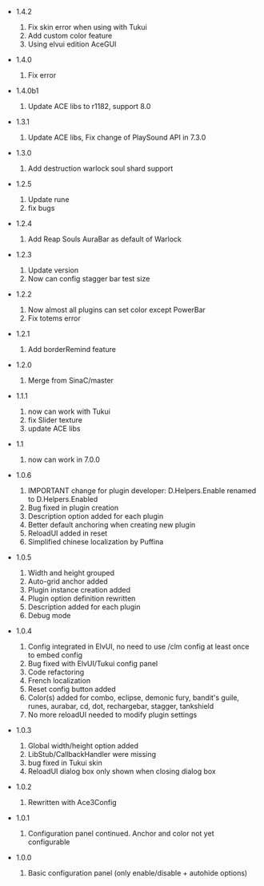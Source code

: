 * 1.4.2
    1. Fix skin error when using with Tukui
    2. Add custom color feature
    3. Using elvui edition AceGUI

* 1.4.0
    1.  Fix error

* 1.4.0b1
    1.  Update ACE libs to r1182, support 8.0

* 1.3.1
    1.  Update ACE libs, Fix change of PlaySound API in 7.3.0
    
* 1.3.0
    1. Add destruction warlock soul shard support

* 1.2.5
    1. Update rune
    2. fix bugs

* 1.2.4
    1. Add Reap Souls AuraBar as default of Warlock

* 1.2.3
    1. Update version
    2. Now can config stagger bar test size

* 1.2.2
    1. Now almost all plugins can set color except PowerBar
    2. Fix totems error

* 1.2.1
    1. Add borderRemind feature

* 1.2.0
    1. Merge from SinaC/master

* 1.1.1
    1. now can work with Tukui
	2. fix Slider texture
	3. update ACE libs

* 1.1
    1. now can work in 7.0.0

* 1.0.6
    1. IMPORTANT change for plugin developer: D.Helpers.Enable renamed to D.Helpers.Enabled
    1. Bug fixed in plugin creation
    1. Description option added for each plugin
    1. Better default anchoring when creating new plugin
    1. ReloadUI added in reset
    1. Simplified chinese localization by Puffina

* 1.0.5
    1. Width and height grouped
    1. Auto-grid anchor added
    1. Plugin instance creation added
    1. Plugin option definition rewritten
    1. Description added for each plugin
    1. Debug mode

* 1.0.4
    1. Config integrated in ElvUI, no need to use /clm config at least once to embed config
    1. Bug fixed with ElvUI/Tukui config panel
    1. Code refactoring
    1. French localization
    1. Reset config button added
    1. Color(s) added for combo, eclipse, demonic fury, bandit's guile, runes, aurabar, cd, dot, rechargebar, stagger, tankshield
    1. No more reloadUI needed to modify plugin settings

* 1.0.3
    1. Global width/height option added
    1. LibStub/CallbackHandler were missing
    1. bug fixed in Tukui skin
    1. ReloadUI dialog box only shown when closing dialog box

* 1.0.2
    1. Rewritten with Ace3Config

* 1.0.1
    1. Configuration panel continued. Anchor and color not yet configurable

* 1.0.0
    1. Basic configuration panel (only enable/disable + autohide options)